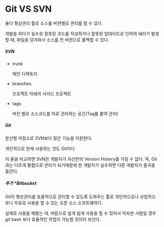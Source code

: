 # Git VS SVN



둘다 형상관리 툴로 소스를 버젼별로 관리를 할 수 있다.

개발을 하다가 실수로 잘못된 코드를 작성하거나 잘못된 업데이트로 인하여 에러가 발생할 때, 파일을 당겨와서 소스를 전 버젼으로 롤백할 수 있다.



##### SVN

- trunk 

  메인 디렉토리

- branches

  프로젝트 아래의 사이드 프로젝트

- tags

  버전 별로 소스코드를 따로 관리하는 공간(Tag를 붙여 관리)

  

##### Git

분산형 저장소로 SVN보다 많은 기능을 지원한다.

개인적으로 현재 사용하는 것도 Git이다



이 둘을 비교하면 SVN은 개발자가 자신만의 Version History를 가질 수 없다. 즉, Git 과는 다르게 통합으로 관리가 되기때문에 한 개발자가 실수하면 다른 개발자가 롬곡을 흘린다.



##### 추가 *Bitbucket

Git의 형상관리를 효율적으로 관리할 수 있도록 도와주는 툴로 개인적으로나 상업적으로나 무료로 사용을 할 수 있는 오픈 소스 소프트웨어다. 

실제로 사용을 해봤는 데, 버튼으로 쉽게 쉽게 사용을 할 수 있어서 익숙한 사람일 경우 git bash 보다 효율적인 작업이 가능할 것이라 보인다.

